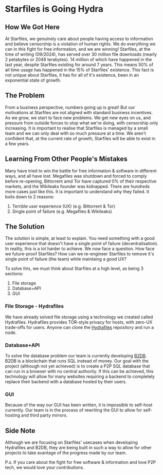 # Starfiles is Going Hydra

## How We Got Here
At Starfiles, we genuinely care about people having access to information and believe censorship is a violation of human rights. We do everything we can in this fight for free information, and we are winning! Starfiles, at the time of writing (09/2024), has served over 30 million file downloads (nearly 2 petabytes or 2048 terabytes). 14 million of which have happened in the last year, despite Starfiles existing for around 7 years. This means 50% of all time usage has happened in the 15% of Starfiles' existence. This fact is not unique about Starfiles, it has for all of it's existence, been in an exponential state of growth.

## The Problem
From a business perspective, numbers going up is great! But our motivations at Starfiles are not aligned with standard business incentives. As we grow, we start to face new problems. We get new eyes on us, and pressure from outside forces to stop what we're doing, with censorship only increasing. It is important to realise that Starfiles is managed by a small team and we can only deal with so much pressure at a time.  We aren't confident that, at the current rate of growth, Starfiles will be able to exist in a few years.

## Learning From Other People's Mistakes
Many have tried to win the battle for free information & software in different ways, and all have lost. Megafiles was shutdown and forced to comply before re-opening, Bittorrent amd Tor have captured 0% of their respective markets, and the Wikileaks founder was kidnapped. There are hundreds more cases just like this. It is important to understand why they failed. It boils down to 2 reasons:
1. Terrible user experience (UX) (e.g. Bittorrent & Tor)
2. Single point of failure (e.g. Megafiles & Wikileaks)

## The Solution
The solution is simple, at least to explain. You need something with a good user experience that doesn't have a single point of failure (decentralisation). In reality, this is a lot harder to achieve. We now face a question. How face we future-proof Starfiles? How can we re-engineer Starfiles to remove it's single point of failure (the team) while maintaing a good UX?

To solve this, we must think about Starfiles at a high level, as being 3 sections:
1. File storage
2. Database+API
3. GUI

### File Storage - Hydrafiles
We have already solved file storage using a technology we created called Hydrafiles. Hydrafiles provides TOR-style privacy for hosts, with zero-UX trade-offs for users. Anyone can clone the [Hydrafiles](https://github.com/StarfilesFileSharing/Hydrafiles) repository and run a node.

### Database+API
To solve the database problem our team is currently developing [B2DB](https://github.com/StarfilesFileSharing/B2DB). B2DB is a blockchain that runs SQL instead of money. Our goal with the project (although not yet achieved) is to create a P2P SQL database that can run in a browser with no central authority. If this can be achieved, this technology will allow for many websites requiring a backend to completely replace their backend with a database hosted by their users.

### GUI
Because of the way our GUI has been written, it is impossible to self-host currently. Our team is in the process of rewriting the GUI to allow for self-hosting and third party mirrors.

## Side Note
Although we are focusing on Starfiles' usecases when developing Hydrafiles and B2DB, they are being built in such a way to allow for other projects to take avantage of the progress made by our team.

P.s. If you care about the fight for free software & information and love P2P tech, we would love your contributions.
